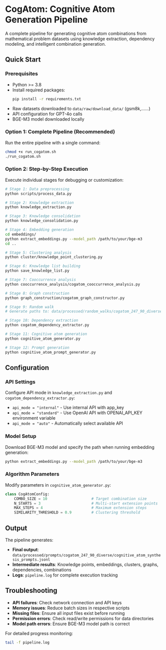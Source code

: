 # CogAtom: Cognitive Atom Generation Pipeline

A complete pipeline for generating cognitive atom combinations from mathematical problem datasets using knowledge extraction, dependency modeling, and intelligent combination generation.

## Quick Start

### Prerequisites

- Python >= 3.8
- Install required packages:
  ```bash
  pip install -r requirements.txt
  ```
- Raw datasets downloaded to `data/raw/download_data/` (gsm8k,......)
- API configuration for GPT-4o calls
- BGE-M3 model downloaded locally

### Option 1: Complete Pipeline (Recommended)

Run the entire pipeline with a single command:

```bash
chmod +x run_cogatom.sh
./run_cogatom.sh
```

### Option 2: Step-by-Step Execution

Execute individual stages for debugging or customization:

```bash
# Stage 1: Data preprocessing
python scripts/process_data.py

# Stage 2: Knowledge extraction
python knowledge_extraction.py

# Stage 3: Knowledge consolidation
python knowledge_consolidation.py

# Stage 4: Embedding generation
cd embeddings/
python extract_embeddings.py --model_path /path/to/your/bge-m3
cd ..

# Stage 5: Clustering analysis
python cluster/knowledge_point_clustering.py

# Stage 6: Knowledge list building
python save_knowledge_list.py

# Stage 7: Cooccurrence analysis
python cooccurrence_analysis/cogatom_cooccurrence_analysis.py

# Stage 8: Graph construction
python graph_construction/cogatom_graph_constructor.py

# Stage 9: Random walk
# Generate paths to: data/processed/random_walks/cogatom_247_90_diverse/paths/diverse_random_walk_paths.txt

# Stage 10: Dependency extraction
python cogatom_dependency_extractor.py

# Stage 11: Cognitive atom generation
python cognitive_atom_generator.py

# Stage 12: Prompt generation
python cognitive_atom_prompt_generator.py
```

## Configuration

### API Settings
Configure API mode in `knowledge_extraction.py` and `cogatom_dependency_extractor.py`:
- `api_mode = "internal"` - Use internal API with app_key
- `api_mode = "standard"` - Use OpenAI API with OPENAI_API_KEY environment variable
- `api_mode = "auto"` - Automatically select available API

### Model Setup
Download BGE-M3 model and specify the path when running embedding generation:
```bash
python extract_embeddings.py --model_path /path/to/your/bge-m3
```

### Algorithm Parameters
Modify parameters in `cognitive_atom_generator.py`:
```python
class CogAtomConfig:
    COMBO_SIZE = 10                    # Target combination size
    N_STARTS = 3                       # Multi-start extension points
    MAX_STEPS = 4                      # Maximum extension steps
    SIMILARITY_THRESHOLD = 0.9         # Clustering threshold
```

## Output

The pipeline generates:
- **Final output**: `data/processed/prompts/cogatom_247_90_diverse/cognitive_atom_synthesis_prompts.jsonl`
- **Intermediate results**: Knowledge points, embeddings, clusters, graphs, dependencies, combinations
- **Logs**: `pipeline.log` for complete execution tracking

## Troubleshooting

- **API failures**: Check network connection and API keys
- **Memory issues**: Reduce batch sizes in respective scripts
- **Missing files**: Ensure all input files exist before running
- **Permission errors**: Check read/write permissions for data directories
- **Model path errors**: Ensure BGE-M3 model path is correct

For detailed progress monitoring:
```bash
tail -f pipeline.log
```
